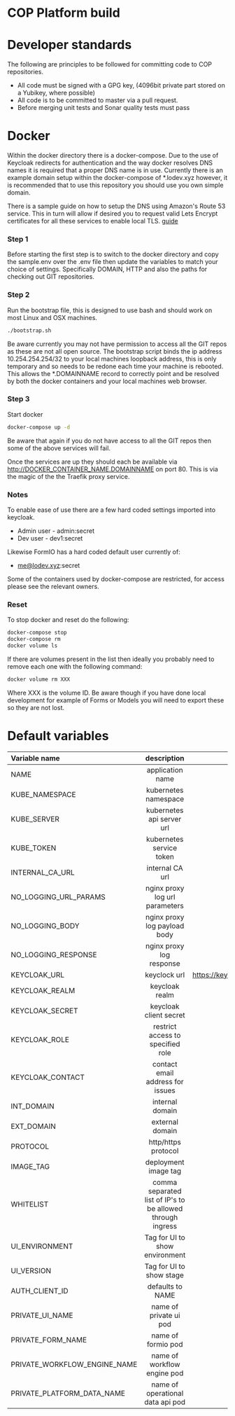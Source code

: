 # COP Platform build


# Developer standards

The following are principles to be followed for committing code to COP repositories.
* All code must be signed with a GPG key, (4096bit private part stored on a Yubikey, where possible)
* All code is to be committed to master via a pull request.
* Before merging unit tests and Sonar quality tests must pass




# Docker

Within the docker directory there is a docker-compose. Due to the use of Keycloak redirects for 
authentication and the way docker resolves DNS names it is required that a proper DNS name is in use. 
Currently there is an example domain setup within the docker-compose of *.lodev.xyz however, it is recommended
that to use this repository you should use you own simple domain.

There is a sample guide on how to setup the DNS using Amazon's Route 53 service. This in turn will allow if desired 
you to request valid Lets Encrypt certificates for all these services to enable local TLS. [guide](docker/route53_setup.md)


### Step 1

Before starting the first step is to switch to the docker directory and copy the sample.env over the .env file then
update the variables to match your choice of settings. Specifically DOMAIN, HTTP and also the paths for checking out 
GIT repositories.


### Step 2

Run the bootstrap file, this is designed to use bash and should work on most Linux and OSX machines.
```bash
./bootstrap.sh 
```

Be aware currently you may not have permission to access all the GIT repos as these are not all open source.
The bootstrap script binds the ip address 10.254.254.254/32 to your local machines loopback address, this
is only temporary and so needs to be redone each time your machine is rebooted. This allows the *.DOMAINNAME
record to correctly point and be resolved by both the docker containers and your local machines web browser.


### Step 3

Start docker

```bash
docker-compose up -d
```

Be aware that again if you do not have access to all the GIT repos then some of the above services will fail.


Once the services are up they should each be available via http://DOCKER_CONTAINER_NAME.DOMAINNAME on port 80.
This is via the magic of the the Traefik proxy service.


### Notes

To enable ease of use there are a few hard coded settings imported into keycloak.
* Admin user - admin:secret
* Dev user - dev1:secret

Likewise FormIO has a hard coded default user currently of:
* me@lodev.xyz:secret

Some of the containers used by docker-compose are restricted, for access please see the relevant owners.

### Reset

To stop docker and reset do the following:

```bash
docker-compose stop
docker-compose rm
docker volume ls
```

If there are volumes present in the list then ideally you probably need to remove each one with the following command:

```bash
docker volume rm XXX
```

Where XXX is the volume ID. Be aware though if you have done local development for example of Forms or Models
you will need to export these so they are not lost.




# Default variables

| Variable name | description | example |
|:---|:---:|---:|
| NAME | application name | app1 |
| KUBE_NAMESPACE | kubernetes namespace | develop |
| KUBE_SERVER | kubernetes api server url ||
| KUBE_TOKEN | kubernetes service token | XXXX |
| INTERNAL_CA_URL | internal CA url | ca.develop.svc.cluster.local |
| NO_LOGGING_URL_PARAMS | nginx proxy log url parameters | false |
| NO_LOGGING_BODY | nginx proxy log payload body | false |
| NO_LOGGING_RESPONSE | nginx proxy log response | false |
| KEYCLOAK_URL | keyclock url | https://keycloak.develop.svc.cluster.local/auth |
| KEYCLOAK_REALM | keycloak realm | develop |
| KEYCLOAK_SECRET | keycloak client secret | XXXX |
| KEYCLOAK_ROLE | restrict access to specified role | roleA |
| KEYCLOAK_CONTACT | contact email address for issues | xyz@example.com |
| INT_DOMAIN | internal domain | namespace.scv.cluster.local |
| EXT_DOMAIN | external domain | example.com |
| PROTOCOL | http/https protocol | https:// |
| IMAGE_TAG | deployment image tag | build_1 |
| WHITELIST | comma separated list of IP's to be allowed through ingress | x.x.x.x |
| UI_ENVIRONMENT| Tag for UI to show environment | DEVELOPMENT |
| UI_VERSION | Tag for UI to show stage | ALPHA |
| AUTH_CLIENT_ID | defaults to NAME ||
| PRIVATE_UI_NAME| name of private ui pod | private-ui |
| PRIVATE_FORM_NAME | name of formio pod | private-formio |
| PRIVATE_WORKFLOW_ENGINE_NAME | name of workflow engine pod | private-workflow-engine |
| PRIVATE_PLATFORM_DATA_NAME | name of operational data api pod | private-postgrest |

